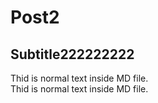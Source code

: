 # Post2  
## Subtitle222222222

Thid is normal text inside MD file.  
Thid is normal text inside MD file.  
